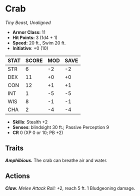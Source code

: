 # Crab

*Tiny Beast, Unaligned*

- **Armor Class:** 11
- **Hit Points:** 3 (1d4 + 1)
- **Speed:** 20 ft., Swim 20 ft.
- **Initiative**: +0 (10)

|STAT|SCORE|MOD|SAVE|
| --- | --- | --- | ---- |
| STR | 6 | -2 | -2 |
| DEX | 11 | +0 | +0 |
| CON | 12 | +1 | +1 |
| INT | 1 | -5 | -5 |
| WIS | 8 | -1 | -1 |
| CHA | 2 | -4 | -4 |

- **Skills**: Stealth +2
- **Senses**: blindsight 30 ft.; Passive Perception 9
- **CR** 0 (XP 0 or 10; PB +2)

## Traits

***Amphibious.*** The crab can breathe air and water.


## Actions

***Claw.*** *Melee Attack Roll:* +2, reach 5 ft. 1 Bludgeoning damage.

